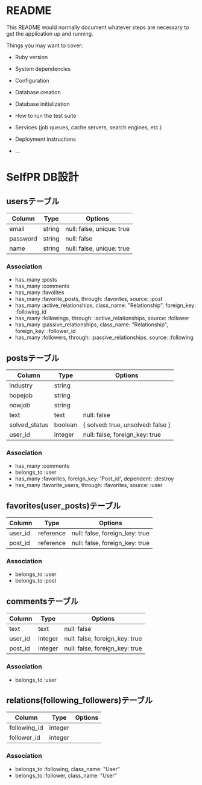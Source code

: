# README

This README would normally document whatever steps are necessary to get the
application up and running.

Things you may want to cover:

* Ruby version

* System dependencies

* Configuration

* Database creation

* Database initialization

* How to run the test suite

* Services (job queues, cache servers, search engines, etc.)

* Deployment instructions

* ...



# SelfPR DB設計
## usersテーブル
|Column|Type|Options|
|------|----|-------|
|email|string|null: false, unique: true|
|password|string|null: false|
|name|string|null: false, unique: true|
### Association
- has_many :posts
- has_many :comments
- has_many :favolites
- has_many :favorite_posts, through: :favorites, source: :post
- has_many :active_relationships, class_name: "Relationship", foreign_key: :following_id
- has_many :followings, through: :active_relationships, source: :follower
- has_many :passive_relationships, class_name: "Relationship", foreign_key: :follower_id
- has_many :followers, through: :passive_relationships, source: :following

## postsテーブル
|Column|Type|Options|
|------|----|-------|
|industry|string||
|hopejob|string||
|nowjob|string||
|text|text|null: false|
|solved_status|boolean| { solved: true, unsolved: false }|
|user_id|integer|null: false, foreign_key: true|
### Association
- has_many :comments
- belongs_to :user
- has_many :favorites, foreign_key: 'Post_id', dependent: :destroy
- has_many :favorite_users, through: :favorites, source: :user


## favorites(user_posts)テーブル
|Column|Type|Options|
|------|----|-------|
|user_id|reference|null: false, foreign_key: true|
|post_id|reference|null: false, foreign_key: true|
### Association
- belongs_to :user
- belongs_to :post

## commentsテーブル
|Column|Type|Options|
|------|----|-------|
|text|text|null: false|
|user_id|integer|null: false, foreign_key: true|
|post_id|integer|null: false, foreign_key: true|
### Association
- belongs_to :user

## relations(following_followers)テーブル
|Column|Type|Options|
|------|----|-------|
|following_id|integer||
|follower_id|integer||
### Association
- belongs_to :following, class_name: "User"
- belongs_to :follower, class_name: "User"
